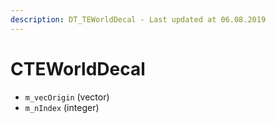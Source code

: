 ```yaml
---
description: DT_TEWorldDecal - Last updated at 06.08.2019
---
```


# CTEWorldDecal


* `m_vecOrigin` (vector)
* `m_nIndex` (integer)